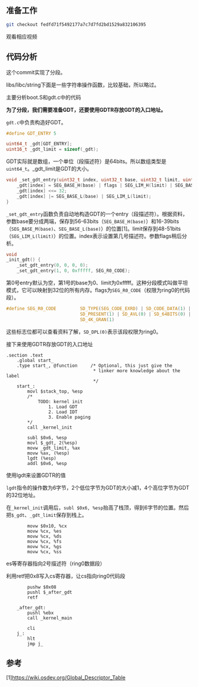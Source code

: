 ## 准备工作

```sh
git checkout fedfd71f5492177a7c7d7fd2bd1529a832106395
```

观看相应视频

## 代码分析

这个commit实现了分段。

libs/libc/string下面是一些字符串操作函数，比较基础，所以略过。

主要分析boot.S和gdt.c中的代码

**为了分段，我们需要准备GDT，还要使用GDTR存放GDT的入口地址。**

`gdt.c`中负责构造好GDT。

```c
#define GDT_ENTRY 5

uint64_t _gdt[GDT_ENTRY];
uint16_t _gdt_limit = sizeof(_gdt);
```

GDT实际就是数组，一个单位（段描述符）是64bits。所以数组类型是`uint64_t`。_gdt_limit是GDT的大小。

```c
void _set_gdt_entry(uint32_t index, uint32_t base, uint32_t limit, uint32_t flags) {
    _gdt[index] = SEG_BASE_H(base) | flags | SEG_LIM_H(limit) | SEG_BASE_M(base);
    _gdt[index] <<= 32;
    _gdt[index] |= SEG_BASE_L(base) | SEG_LIM_L(limit);
}
```

`_set_gdt_entry`函数负责自动地构造GDT的一个entry（段描述符）。根据资料，参数base要分成两端，保存到56-63bits（`SEG_BASE_H(base)`）和16-39bits（`SEG_BASE_M(base)`、`SEG_BASE_L(base)`）的位置[1]。limit保存到48-51bits（`SEG_LIM_L(limit)`）的位置。index表示设置第几号描述符。参数flags稍后分析。

```c
void
_init_gdt() {
    _set_gdt_entry(0, 0, 0, 0);
    _set_gdt_entry(1, 0, 0xfffff, SEG_R0_CODE);
```

第0号entry默认为空，第1号的base为0、limit为0xfffff。这种分段模式叫做平坦模式，它可以映射到32位的所有内存。flags为`SEG_R0_CODE`（权限为ring0的代码段）。

```c
#define SEG_R0_CODE         SD_TYPE(SEG_CODE_EXRD) | SD_CODE_DATA(1) | SD_DPL(0) | \
                            SD_PRESENT(1) | SD_AVL(0) | SD_64BITS(0) | SD_32BITS(1) | \
                            SD_4K_GRAN(1)
```

这些标志位都可以查看资料了解，`SD_DPL(0)`表示该段权限为ring0。

接下来使用GDTR存放GDT的入口地址

```assembly
.section .text
    .global start_
    .type start_, @function     /* Optional, this just give the 
                                 * linker more knowledge about the label 
                                 */
    start_:
        movl $stack_top, %esp
        /* 
            TODO: kernel init
                1. Load GDT
                2. Load IDT
                3. Enable paging
        */
        call _kernel_init
        
        subl $0x6, %esp
        movl $_gdt, 2(%esp)
        movw _gdt_limit, %ax
        movw %ax, (%esp)
        lgdt (%esp)
        addl $0x6, %esp
```

使用lgdt来设置GDTR的值

`lgdt`指令的操作数为6字节，2个低位字节为GDT的大小减1，4个高位字节为GDT的32位地址。

在`_kernel_init`调用后，`subl $0x6, %esp`抬高了栈顶，得到6字节的位置。然后把`$_gdt`、`_gdt_limit`保存到栈上。

```assembly
        movw $0x10, %cx
        movw %cx, %es
        movw %cx, %ds
        movw %cx, %fs
        movw %cx, %gs
        movw %cx, %ss
```

es等寄存器指向2号描述符（ring0数据段）

利用retf把0x8写入cs寄存器，让cs指向ring0代码段

```assembly
        pushw $0x08
        pushl $_after_gdt
        retf

    _after_gdt:
        pushl %ebx
        call _kernel_main

        cli
    j_:
        hlt
        jmp j_
```

## 参考

[1]https://wiki.osdev.org/Global_Descriptor_Table
